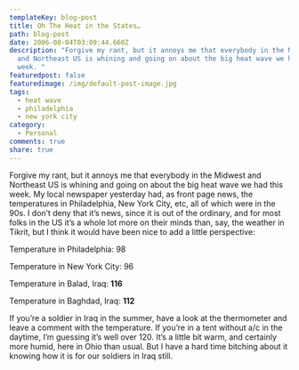 ```yaml
---
templateKey: blog-post
title: Oh The Heat in the States…
path: blog-post
date: 2006-08-04T03:09:44.660Z
description: "Forgive my rant, but it annoys me that everybody in the Midwest
  and Northeast US is whining and going on about the big heat wave we had this
  week. "
featuredpost: false
featuredimage: /img/default-post-image.jpg
tags:
  - heat wave
  - philadelphia
  - new york city
category:
  - Personal
comments: true
share: true
---
```


Forgive my rant, but it annoys me that everybody in the Midwest and Northeast US is whining and going on about the big heat wave we had this week. My local newspaper yesterday had, as front page news, the temperatures in Philadelphia, New York City, etc, all of which were in the 90s. I don’t deny that it’s news, since it is out of the ordinary, and for most folks in the US it’s a whole lot more on their minds than, say, the weather in Tikrit, but I think it would have been nice to add a little perspective:

Temperature in Philadelphia: 98

Temperature in New York City: 96

Temperature in Balad, Iraq: **116**

Temperature in Baghdad, Iraq: **112**

If you’re a soldier in Iraq in the summer, have a look at the thermometer and leave a comment with the temperature. If you’re in a tent without a/c in the daytime, I’m guessing it’s well over 120. It’s a little bit warm, and certainly more humid, here in Ohio than usual. But I have a hard time bitching about it knowing how it is for our soldiers in Iraq still.
